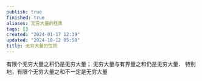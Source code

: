 ```yaml
---
publish: true
finished: true
aliases: 无穷大量的性质
tags: []
created: "2024-01-17 12:39"
updated: "2024-10-12 05:50"
title: 无穷大量的性质
---
```

有限个无穷大量之积仍是无穷大量；
无穷大量与有界量之和仍是无穷大量．
特别地，有限个无穷大量之和不一定是无穷大量

